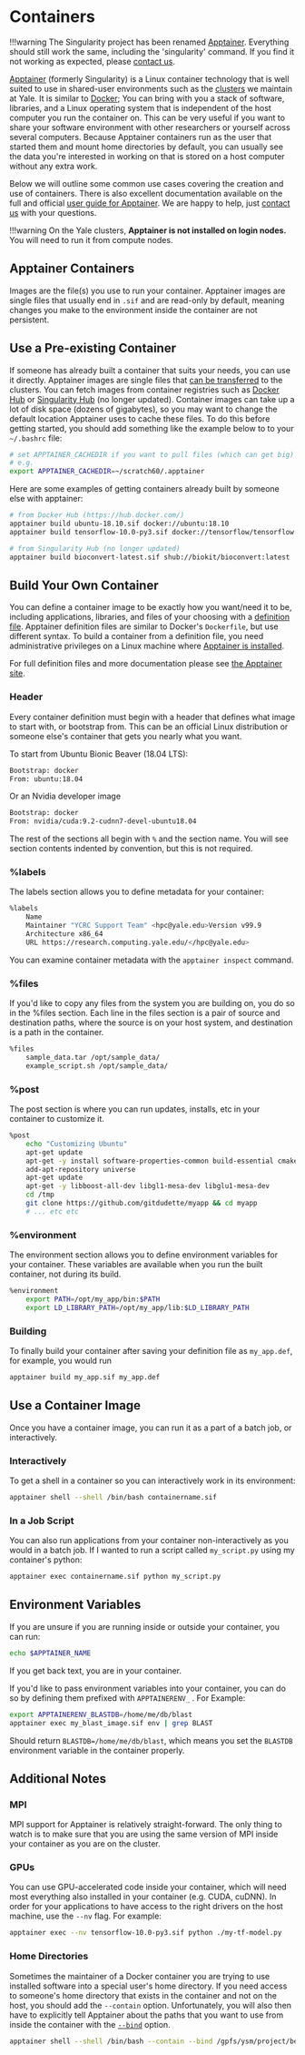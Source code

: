 # Containers

!!!warning
    The Singularity project has been renamed [Apptainer](https://apptainer.org). Everything should still work the same, including the 'singularity' command.  If you find it not working as expected, please [contact us](https://docs.ycrc.yale.edu/#get-help).

[Apptainer](http://journals.plos.org/plosone/article?id=10.1371/journal.pone.0177459) (formerly Singularity) is a Linux container technology that is well suited to use in shared-user environments such as the [clusters](/clusters) we maintain at Yale. It is similar to [Docker](https://docs.docker.com/); You can bring with you a stack of software, libraries, and a Linux operating system that is independent of the host computer you run the container on. This can be very useful if you want to share your software environment with other researchers or yourself across several computers. Because Apptainer containers run as the user that started them and mount home directories by default, you can usually see the data you're interested in working on that is stored on a host computer without any extra work.

Below we will outline some common use cases covering the creation and use of containers. There is also excellent documentation available on the full and official [user guide for Apptainer](https://apptainer.org/docs/user/main/). We are happy to help, just [contact us](/#get-help) with your questions.

!!!warning
    On the Yale clusters, **Apptainer is not installed on login nodes.** You will need to run it from compute nodes.

## Apptainer Containers

Images are the file(s) you use to run your container. Apptainer images are single files that usually end in `.sif` and are read-only by default, meaning changes you make to the environment inside the container are not persistent.

## Use a Pre-existing Container

If someone has already built a container that suits your needs, you can use it directly. Apptainer images are single files that [can be transferred](/data/transfer) to the clusters. You can fetch images from container registries such as [Docker Hub](https://hub.docker.com/explore/) or [Singularity Hub](https://singularityhub.github.io/singularityhub-docs/) (no longer updated). Container images can take up a lot of disk space (dozens of gigabytes), so you may want to change the default location Apptainer uses to cache these files. To do this before getting started, you should add something like the example below to to your `~/.bashrc` file:

``` bash
# set APPTAINER_CACHEDIR if you want to pull files (which can get big) somewhere other than $HOME/.apptainer
# e.g.
export APPTAINER_CACHEDIR=~/scratch60/.apptainer
```

Here are some examples of getting containers already built by someone else with apptainer:

``` bash
# from Docker Hub (https://hub.docker.com/)
apptainer build ubuntu-18.10.sif docker://ubuntu:18.10
apptainer build tensorflow-10.0-py3.sif docker://tensorflow/tensorflow:1.10.0-py3

# from Singularity Hub (no longer updated)
apptainer build bioconvert-latest.sif shub://biokit/bioconvert:latest
```

## Build Your Own Container

You can define a container image to be exactly how you want/need it to be, including applications, libraries, and files of your choosing with a [definition file](https://apptainer.org/docs/user/main/quick_start.html#apptainer-definition-files).
Apptainer definition files are similar to Docker's `Dockerfile`, but use different syntax.
To build a container from a definition file, you need administrative privileges on a Linux machine where [Apptainer is installed](https://apptainer.org/docs/user/main/quick_start.html#quick-installation-steps).


For full definition files and more documentation please see [the Apptainer site](https://apptainer.org/docs/user/main/definition_files.html).


### Header

Every container definition must begin with a header that defines what image to start with, or bootstrap from. This can be an official Linux distribution or someone else's container that gets you nearly what you want.

To start from Ubuntu Bionic Beaver (18.04 LTS):

``` bash
Bootstrap: docker
From: ubuntu:18.04
```

Or an Nvidia developer image

``` bash
Bootstrap: docker
From: nvidia/cuda:9.2-cudnn7-devel-ubuntu18.04
```

The rest of the sections all begin with `%` and the section name. You will see section contents indented by convention, but this is not required.

### %labels

The labels section allows you to define metadata for your container:

``` bash
%labels
    Name
    Maintainer "YCRC Support Team" <hpc@yale.edu>Version v99.9
    Architecture x86_64
    URL https://research.computing.yale.edu/</hpc@yale.edu>
```

You can examine container metadata with the `apptainer inspect` command.

### %files

If you'd like to copy any files from the system you are building on, you do so in the %files section. Each line in the files section is a pair of source and destination paths, where the source is on your host system, and destination is a path in the container.

``` bash
%files
    sample_data.tar /opt/sample_data/
    example_script.sh /opt/sample_data/
```

### %post

The post section is where you can run updates, installs, etc in your container to customize it.

``` bash
%post
    echo "Customizing Ubuntu"
    apt-get update
    apt-get -y install software-properties-common build-essential cmake
    add-apt-repository universe
    apt-get update
    apt-get -y libboost-all-dev libgl1-mesa-dev libglu1-mesa-dev
    cd /tmp
    git clone https://github.com/gitdudette/myapp && cd myapp
    # ... etc etc
```

### %environment

The environment section allows you to define environment variables for your container. These variables are available when you run the built container, not during its build.

``` bash
%environment
    export PATH=/opt/my_app/bin:$PATH
    export LD_LIBRARY_PATH=/opt/my_app/lib:$LD_LIBRARY_PATH
```

### Building

To finally build your container after saving your definition file as `my_app.def`, for example, you would run

``` bash
apptainer build my_app.sif my_app.def
```

## Use a Container Image

Once you have a container image, you can run it as a part of a batch job, or interactively.

### Interactively

To get a shell in a container so you can interactively work in its environment:

``` bash
apptainer shell --shell /bin/bash containername.sif
```

### In a Job Script

You can also run applications from your container non-interactively as you would in a batch job. If I wanted to run a script called `my_script.py` using my container's python:

``` bash
apptainer exec containername.sif python my_script.py
```

## Environment Variables

If you are unsure if you are running inside or outside your container, you can run:

``` bash
echo $APPTAINER_NAME
```

If you get back text, you are in your container.

If you'd like to pass environment variables into your container, you can do so by defining them prefixed with `APPTAINERENV_` . For Example:

``` bash
export APPTAINERENV_BLASTDB=/home/me/db/blast
apptainer exec my_blast_image.sif env | grep BLAST
```

Should return `BLASTDB=/home/me/db/blast`, which means you set the `BLASTDB` environment variable in the container properly.

## Additional Notes

### MPI

MPI support for Apptainer is relatively straight-forward. The only thing to watch is to make sure that you are using the same version of MPI inside your container as you are on the cluster.

### GPUs

You can use GPU-accelerated code inside your container, which will need most everything also installed in your container (e.g. CUDA, cuDNN). In order for your applications to have access to the right drivers on the host machine, use the `--nv` flag. For example:

``` bash
apptainer exec --nv tensorflow-10.0-py3.sif python ./my-tf-model.py
```

### Home Directories

Sometimes the maintainer of a Docker container you are trying to use installed software into a special user's home directory. If you need access to someone's home directory that exists in the container and not on the host, you should add the `--contain` option. Unfortunately, you will also then have to explicitly tell Apptainer about the paths that you want to use from inside the container with the [`--bind`](https://apptainer.org/docs/user/main/bind_paths_and_mounts.html) option.

``` bash
apptainer shell --shell /bin/bash --contain --bind /gpfs/ysm/project/be59:/home/be59/project bioconvert-latest.sif
```
